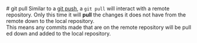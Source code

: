 #&nbsp;git&nbsp;pull
Similar to a [git push](./PUSH.md), a `git pull` will interact with a remote repository.
Only this time it will **pull** the changes it does not have from the remote down to the local repository.
This&nbsp;means&nbsp;any&nbsp;commits&nbsp;made&nbsp;that&nbsp;are&nbsp;on&nbsp;the&nbsp;remote&nbsp;repository&nbsp;will&nbsp;be&nbsp;pulled&nbsp;down&nbsp;and&nbsp;added&nbsp;to&nbsp;the&nbsp;local&nbsp;repository.
